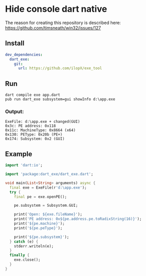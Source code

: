 # Hide console dart native
The reason for creating this repository is described here: https://github.com/timsneath/win32/issues/127
## Install
```yaml
dev_dependencies:
  dart_exe:
    git:
      url: https://github.com/ilopX/exe_tool
```

## Run
```batch
dart compile exe app.dart
pub run dart_exe subsystem=gui showInfo d:\app.exe
```

### Output:
```
ExeFile: d:\app.exe + changed(GUI)
0x3c: PE address: 0x118
0x11c: MachineType: 0x8664 (x64)
0x130: PEType: 0x20b (PE+)
0x174: Subsystem: 0x2 (GUI)
```

## Example
```dart
import 'dart:io';

import 'package:dart_exe/dart_exe.dart';

void main(List<String> arguments) async {
  final exe = ExeFile(r'd:\app.exe');
  try {
    final pe = exe.openPE();

    pe.subsystem = Subsystem.GUI;

    print('Open: ${exe.fileName}');
    print('PE address: 0x${pe.address.pe.toRadixString(16)}');
    print('${pe.machine}');
    print('${pe.peType}');

    print('${pe.subsystem}');
  } catch (e) {
    stderr.writeln(e);
  }
  finally {
    exe.close();
  }
}
```


